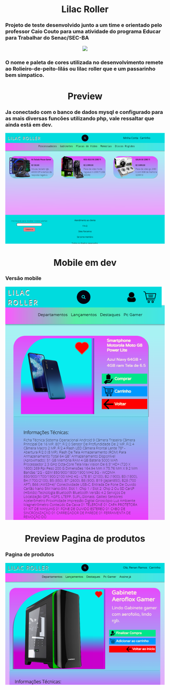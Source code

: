 <h1 align="center">Lilac Roller</h1>
<h3>Projeto de teste desenvolvido junto a um time e orientado pelo professor Caio Couto para uma atividade do programa Educar para Trabalhar do Senac/SEC-BA</h3>

<div align="center">
<img src="https://media.istockphoto.com/photos/lilac-breasted-roller-in-kenya-africa-picture-id1191223442?k=20&m=1191223442&s=612x612&w=0&h=ayelnzjrrVlrwFgtxPylajjhUU4QKUgZhEGm2OtMurg="></div>

<h3>O nome e paleta de cores utilizada no desenvolvimento remete ao Rolieiro-de-peito-lilás
ou lilac roller que e um passarinho bem simpatico.</h3>

<h1 align="center">Preview</h1>
<h3>Ja conectado com o banco de dados mysql e configurado para as mais diversas funcões utilizando php, vale ressaltar que ainda está em dev.</h3>
<img src="pics/lilac.png">

<h1 align="center">Mobile em dev</h1>
<h3>Versão mobile</h3>
<img src="pics/mobpreview.png">

<h1 align="center">Preview Pagina de produtos</h1>
<h3>Pagina de produtos</h3>
<img src="pics/lilacproduct.png">



